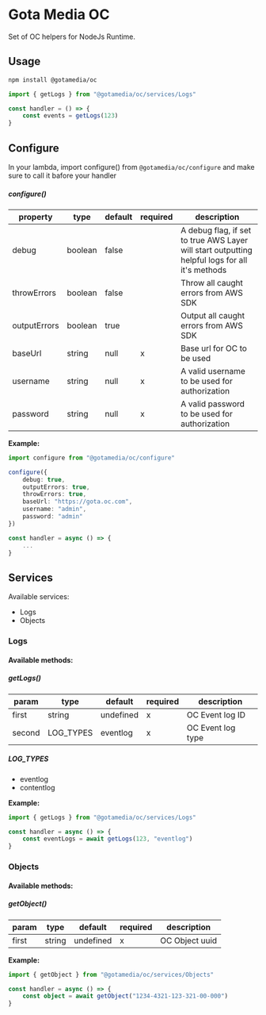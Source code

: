 # Gota Media OC

Set of OC helpers for NodeJs Runtime.

## Usage
```sh
npm install @gotamedia/oc
```

```ts
import { getLogs } from "@gotamedia/oc/services/Logs"

const handler = () => {
    const events = getLogs(123)
}
```

## Configure
In your lambda, import configure() from `@gotamedia/oc/configure` and make sure to call it bafore your handler

##### configure()
| property     | type    | default | required | description                                                                                    |
|--------------|---------|---------|----------|------------------------------------------------------------------------------------------------|
| debug        | boolean | false   |          | A debug flag, if set to true AWS Layer will start outputting helpful logs for all it's methods |
| throwErrors  | boolean | false   |          | Throw all caught errors from AWS SDK                                                           |
| outputErrors | boolean | true    |          | Output all caught errors from AWS SDK                                                          |
| baseUrl      | string  | null    |     x    | Base url for OC to be used                                                                     |
| username     | string  | null    |     x    | A valid username to be used for authorization                                                  |
| password     | string  | null    |     x    | A valid password to be used for authorization                                                  |

**Example:**
```ts
import configure from "@gotamedia/oc/configure"

configure({
    debug: true,
    outputErrors: true,
    throwErrors: true,
    baseUrl: "https://gota.oc.com",
    username: "admin",
    password: "admin"
})

const handler = async () => {
    ...
}
```

## Services
Available services:
* Logs
* Objects

### Logs

#### Available methods:

##### getLogs()
| param  | type      | default    | required | description       |
|--------|-----------|------------|----------|-------------------|
| first  | string    | undefined  |     x    | OC Event log ID   |
| second | LOG_TYPES | eventlog   |     x    | OC Event log type |

##### LOG_TYPES
* eventlog
* contentlog

**Example:**
```ts
import { getLogs } from "@gotamedia/oc/services/Logs"

const handler = async () => {
    const eventLogs = await getLogs(123, "eventlog")
}
```

### Objects

#### Available methods:

##### getObject()
| param  | type      | default    | required | description    |
|--------|-----------|------------|----------|----------------|
| first  | string    | undefined  |     x    | OC Object uuid |

**Example:**
```ts
import { getObject } from "@gotamedia/oc/services/Objects"

const handler = async () => {
    const object = await getObject("1234-4321-123-321-00-000")
}
```